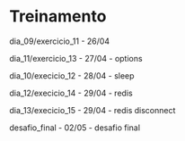 # Treinamento
dia_09/exercicio_11 - 26/04

dia_11/exercicio_13 - 27/04 - options

dia_10/execicio_12 - 28/04 - sleep

dia_12/execicio_14 - 29/04 - redis

dia_13/execicio_15 - 29/04 - redis disconnect

desafio_final - 02/05 - desafio final

